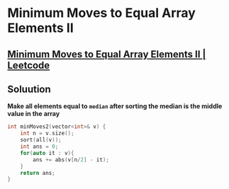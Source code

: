 # Minimum Moves to Equal Array Elements II
## [Minimum Moves to Equal Array Elements II | Leetcode](https://leetcode.com/problems/minimum-moves-to-equal-array-elements-ii/)

## Soluution
**Make all elements equal to `median` after sorting the median is the middle value in the array**

```cpp
int minMoves2(vector<int>& v) {
    int n = v.size();
    sort(all(v));
    int ans = 0;
    for(auto it : v){
        ans += abs(v[n/2] - it);
    }
    return ans;
}
```
